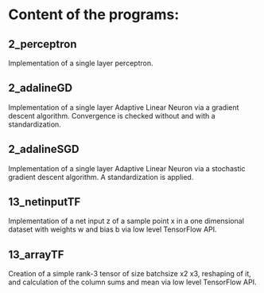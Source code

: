 # Content of the programs:

## 2_perceptron

Implementation of a single layer perceptron.

## 2_adalineGD

Implementation of a single layer Adaptive Linear Neuron via a gradient descent algorithm. Convergence is checked without and with a standardization.
    
## 2_adalineSGD

Implementation of a single layer Adaptive Linear Neuron via a stochastic gradient descent algorithm. A standardization is applied.

## 13_netinputTF

Implementation of a net input z of a sample point x in a one dimensional dataset with weights w and bias b via low
    level TensorFlow API.
    
## 13_arrayTF

Creation of a simple rank-3 tensor of size batchsize x2 x3, reshaping of it, and calculation of the column sums and mean via low level TensorFlow API.
